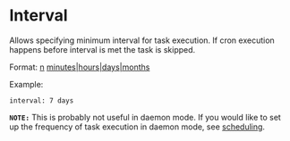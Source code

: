 # Interval

Allows specifying minimum interval for task execution. If cron execution happens before interval is met the task is skipped.

Format: [n](/n) [minutes|hours|days|months](/minutes|hours|days|months)

Example:

```
interval: 7 days
```

**`NOTE:`** This is probably not useful in daemon mode. If you would like to set up the frequency of task execution in daemon mode, see [scheduling](/Daemon#scheduling).